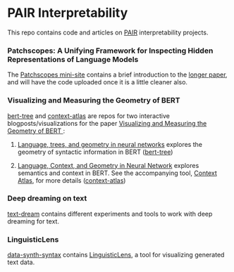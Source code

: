 # PAIR Interpretability

This repo contains code and articles on [PAIR](https://ai.google/pair) interpretability projects.

### Patchscopes: A Unifying Framework for Inspecting Hidden Representations of Language Models

The [Patchscopes mini-site](https://pair-code.github.io/interpretability/patchscopes) contains a brief introduction to the [longer paper](https://arxiv.org/abs/2401.06102), and will have the code uploaded once it is a little cleaner also.


### Visualizing and Measuring the Geometry of BERT
[bert-tree](https://github.com/PAIR-code/interpretability/tree/master/bert-tree) and [context-atlas](https://github.com/PAIR-code/interpretability/tree/master/context-atlas) are repos for two interactive blogposts/visualizations for the paper [Visualizing and Measuring the Geometry of BERT
](https://arxiv.org/abs/1906.02715):

1. [Language, trees, and geometry in neural networks](https://pair-code.github.io/interpretability/bert-tree/) explores the geometry of syntactic information in BERT ([bert-tree](https://github.com/PAIR-code/interpretability/tree/master/bert-tree))

2. [Language, Context, and Geometry in Neural Network](https://pair-code.github.io/interpretability/bert-tree/) explores semantics and context in BERT. See the accompanying tool, [Context Atlas](https://storage.googleapis.com/bert-wsd-vis/demo/index.html?#word=lie), for more details ([context-atlas](https://github.com/PAIR-code/interpretability/tree/master/context-atlas))


### Deep dreaming on text
[text-dream](https://github.com/PAIR-code/interpretability/tree/master/text-dream) contains different experiments and tools to work with deep dreaming
for text.


### LinguisticLens
[data-synth-syntax](https://github.com/PAIR-code/interpretability/tree/master/data-synth-syntax) contains [LinguisticLens](https://storage.googleapis.com/data-synth-trees/demo/index.html), a tool for visualizing generated text data.
